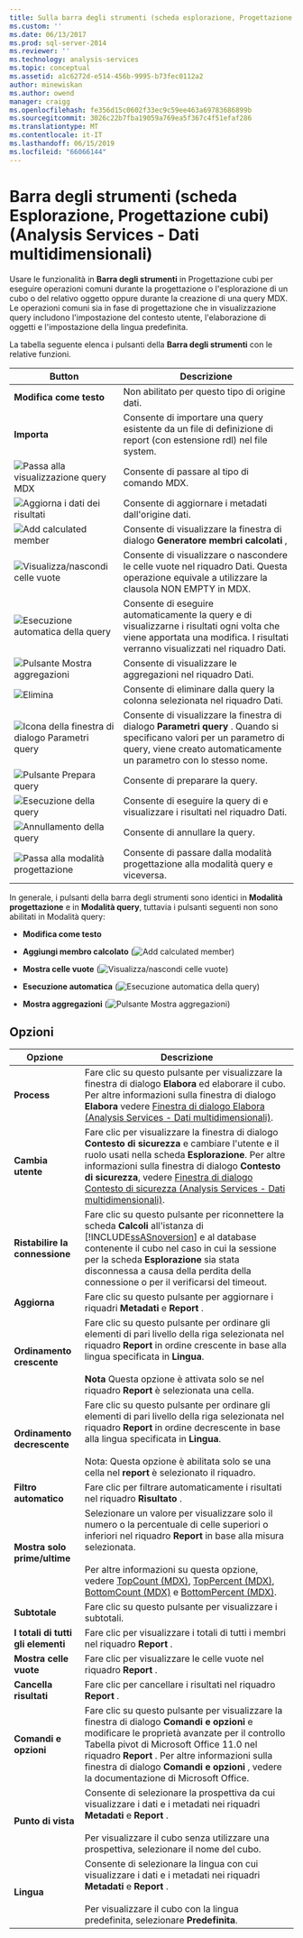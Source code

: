 ```yaml
---
title: Sulla barra degli strumenti (scheda esplorazione, Progettazione cubi) (Analysis Services - dati multidimensionali) | Microsoft Docs
ms.custom: ''
ms.date: 06/13/2017
ms.prod: sql-server-2014
ms.reviewer: ''
ms.technology: analysis-services
ms.topic: conceptual
ms.assetid: a1c6272d-e514-456b-9995-b73fec0112a2
author: minewiskan
ms.author: owend
manager: craigg
ms.openlocfilehash: fe356d15c0602f33ec9c59ee463a69783686899b
ms.sourcegitcommit: 3026c22b7fba19059a769ea5f367c4f51efaf286
ms.translationtype: MT
ms.contentlocale: it-IT
ms.lasthandoff: 06/15/2019
ms.locfileid: "66066144"
---
```

# <a name="toolbar-browser-tab-cube-designer-analysis-services---multidimensional-data"></a>Barra degli strumenti (scheda Esplorazione, Progettazione cubi) (Analysis Services - Dati multidimensionali)
  Usare le funzionalità in **Barra degli strumenti** in Progettazione cubi per eseguire operazioni comuni durante la progettazione o l'esplorazione di un cubo o del relativo oggetto oppure durante la creazione di una query MDX. Le operazioni comuni sia in fase di progettazione che in visualizzazione query includono l'impostazione del contesto utente, l'elaborazione di oggetti e l'impostazione della lingua predefinita.  
  
 La tabella seguente elenca i pulsanti della **Barra degli strumenti** con le relative funzioni.  
  
|Button|Descrizione|  
|------------|-----------------|  
|**Modifica come testo**|Non abilitato per questo tipo di origine dati.|  
|**Importa**|Consente di importare una query esistente da un file di definizione di report (con estensione rdl) nel file system.|  
|![Passa alla visualizzazione query MDX](media/rsqdicon-commandtypemdx.gif "Passa alla visualizzazione query MDX")|Consente di passare al tipo di comando MDX.|  
|![Aggiorna i dati dei risultati](media/rsqdicon-refresh.gif "Aggiorna i dati dei risultati")|Consente di aggiornare i metadati dall'origine dati.|  
|![Add calculated member](media/rsqdicon-addcalculatedmember.gif "Add calculated member")|Consente di visualizzare la finestra di dialogo **Generatore membri calcolati** ,|  
|![Visualizza/nascondi celle vuote](media/rsqdicon-showemptycells.gif "Visualizza/nascondi celle vuote")|Consente di visualizzare o nascondere le celle vuote nel riquadro Dati. Questa operazione equivale a utilizzare la clausola NON EMPTY in MDX.|  
|![Esecuzione automatica della query](media/rsqdicon-autoexecute.gif "Esecuzione automatica della query")|Consente di eseguire automaticamente la query e di visualizzarne i risultati ogni volta che viene apportata una modifica. I risultati verranno visualizzati nel riquadro Dati.|  
|![Pulsante Mostra aggregazioni](media/rsqdicon-showaggregations.gif "Pulsante Mostra aggregazioni")|Consente di visualizzare le aggregazioni nel riquadro Dati.|  
|![Elimina](media/rsqdicon-delete.gif "Elimina")|Consente di eliminare dalla query la colonna selezionata nel riquadro Dati.|  
|![Icona della finestra di dialogo Parametri query](media/iconqueryparameter.gif "Icona della finestra di dialogo Parametri query")|Consente di visualizzare la finestra di dialogo **Parametri query** . Quando si specificano valori per un parametro di query, viene creato automaticamente un parametro con lo stesso nome.|  
|![Pulsante Prepara query](media/rsqdicon-preparequery.gif "Pulsante Prepara query")|Consente di preparare la query.|  
|![Esecuzione della query](media/rsqdicon-run.gif "Esecuzione della query")|Consente di eseguire la query di e visualizzare i risultati nel riquadro Dati.|  
|![Annullamento della query](media/rsqdicon-cancel.gif "Annullamento della query")|Consente di annullare la query.|  
|![Passa alla modalità progettazione](media/rsqdicon-designmode.gif "Passa alla modalità progettazione")|Consente di passare dalla modalità progettazione alla modalità query e viceversa.|  
  
 In generale, i pulsanti della barra degli strumenti sono identici in **Modalità progettazione** e in **Modalità query**, tuttavia i pulsanti seguenti non sono abilitati in Modalità query:  
  
-   **Modifica come testo**  
  
-   **Aggiungi membro calcolato** (![Add calculated member](media/rsqdicon-addcalculatedmember.gif "Add calculated member"))  
  
-   **Mostra celle vuote** (![Visualizza/nascondi celle vuote](media/rsqdicon-showemptycells.gif "Visualizza/nascondi celle vuote"))  
  
-   **Esecuzione automatica** (![Esecuzione automatica della query](media/rsqdicon-autoexecute.gif "Esecuzione automatica della query"))  
  
-   **Mostra aggregazioni** (![Pulsante Mostra aggregazioni](media/rsqdicon-showaggregations.gif "Pulsante Mostra aggregazioni"))  
  
## <a name="options"></a>Opzioni  
  
|Opzione|Descrizione|  
|------------|-----------------|  
|**Process**|Fare clic su questo pulsante per visualizzare la finestra di dialogo **Elabora** ed elaborare il cubo. Per altre informazioni sulla finestra di dialogo **Elabora** vedere [Finestra di dialogo Elabora &#40;Analysis Services - Dati multidimensionali&#41;](process-dialog-box-analysis-services-multidimensional-data.md).|  
|**Cambia utente**|Fare clic per visualizzare la finestra di dialogo **Contesto di sicurezza** e cambiare l'utente e il ruolo usati nella scheda **Esplorazione**. Per altre informazioni sulla finestra di dialogo **Contesto di sicurezza**, vedere [Finestra di dialogo Contesto di sicurezza &#40;Analysis Services - Dati multidimensionali&#41;](security-context-dialog-box-analysis-services-multidimensional-data.md).|  
|**Ristabilire la connessione**|Fare clic su questo pulsante per riconnettere la scheda **Calcoli** all'istanza di [!INCLUDE[ssASnoversion](../includes/ssasnoversion-md.md)] e al database contenente il cubo nel caso in cui la sessione per la scheda **Esplorazione** sia stata disconnessa a causa della perdita della connessione o per il verificarsi del timeout.|  
|**Aggiorna**|Fare clic su questo pulsante per aggiornare i riquadri **Metadati** e **Report** .|  
|**Ordinamento crescente**|Fare clic su questo pulsante per ordinare gli elementi di pari livello della riga selezionata nel riquadro **Report** in ordine crescente in base alla lingua specificata in **Lingua**.<br /><br /> **Nota** Questa opzione è attivata solo se nel riquadro **Report** è selezionata una cella.|  
|**Ordinamento decrescente**|Fare clic su questo pulsante per ordinare gli elementi di pari livello della riga selezionata nel riquadro **Report** in ordine decrescente in base alla lingua specificata in **Lingua**.<br /><br /> Nota: Questa opzione è abilitata solo se una cella nel **report** è selezionato il riquadro.|  
|**Filtro automatico**|Fare clic per filtrare automaticamente i risultati nel riquadro **Risultato** .|  
|**Mostra solo prime/ultime**|Selezionare un valore per visualizzare solo il numero o la percentuale di celle superiori o inferiori nel riquadro **Report** in base alla misura selezionata.<br /><br /> Per altre informazioni su questa opzione, vedere [TopCount &#40;MDX&#41;](/sql/mdx/topcount-mdx), [TopPercent &#40;MDX&#41;](/sql/mdx/toppercent-mdx), [BottomCount &#40;MDX&#41;](/sql/mdx/bottomcount-mdx) e [BottomPercent &#40;MDX&#41;](/sql/mdx/bottompercent-mdx).|  
|**Subtotale**|Fare clic su questo pulsante per visualizzare i subtotali.|  
|**I totali di tutti gli elementi**|Fare clic per visualizzare i totali di tutti i membri nel riquadro **Report** .|  
|**Mostra celle vuote**|Fare clic per visualizzare le celle vuote nel riquadro **Report** .|  
|**Cancella risultati**|Fare clic per cancellare i risultati nel riquadro **Report** .|  
|**Comandi e opzioni**|Fare clic su questo pulsante per visualizzare la finestra di dialogo **Comandi e opzioni** e modificare le proprietà avanzate per il controllo Tabella pivot di Microsoft Office 11.0 nel riquadro **Report** . Per altre informazioni sulla finestra di dialogo **Comandi e opzioni** , vedere la documentazione di Microsoft Office.|  
|**Punto di vista**|Consente di selezionare la prospettiva da cui visualizzare i dati e i metadati nei riquadri **Metadati** e **Report** .<br /><br /> Per visualizzare il cubo senza utilizzare una prospettiva, selezionare il nome del cubo.|  
|**Lingua**|Consente di selezionare la lingua con cui visualizzare i dati e i metadati nei riquadri **Metadati** e **Report** .<br /><br /> Per visualizzare il cubo con la lingua predefinita, selezionare **Predefinita**.|  
  
  
